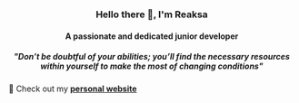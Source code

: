 
<h3 align="center">Hello there 👋, I'm Reaksa</h3>
<h4 align="center">A passionate and dedicated junior developer</h4>
<h5 align="center"><i>"Don’t be doubtful of your abilities; you’ll find the necessary resources within yourself to make the most of changing conditions"</i></h5>

 🔭 Check out my **[personal website](https://portfolio-rithreaksa.vercel.app)**



